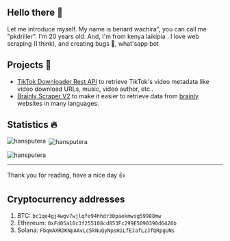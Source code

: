 ## Hello there 👋

Let me introduce myself. My name is benard wachira", you can call me "pkdriller". I'm 20 years old. And, I'm from kenya laikipia . I love web scraping (I think), and creating bugs 🐛, what'sapp bot 

## Projects 🌟
- [TikTok Downloader Rest API](https://github.com/hansputera/tiktok-dl) to retrieve TikTok's video metadata like video download URLs, music, video author, etc..
- [Brainly Scraper V2](https://github.com/hansputera/brainly-scraper-languages) to make it easier to retrieve data from [brainly](https://brainly.com) websites in many languages. 

## Statistics 🔥

<p><img align="left" src="https://github-readme-stats.vercel.app/api/top-langs?username=hansputera &show_icons=true&locale=en&layout=compact&theme=dark" alt="hansputera" /></p>

<p>&nbsp;<img align="center" src="https://github-readme-stats.vercel.app/api?username=hansputerq &show_icons=true&locale=en&theme=dark" alt="hansputera" /></p>

<p>&nbsp;<img align="left" src="https://github-readme-stats.vercel.app/api/wakatime?username=pkdriller &layout=compact" alt="hansputera" /></p>

-------------------------

Thank you for reading, have a nice day 👍

## Cryptocurrency addresses
1. BTC: `bc1qe4gj4wgv7wjlqfe94hhdr30paekmwsg59988mw`
2. Ethereum: `0xFd05a10c3f255108cd853Fc299E5090390d6428b`
3. Solana: `FbqmAXRDKNpAAvLc5kNuQyNpsHiLfEJafLzJfQRpgUNs`
